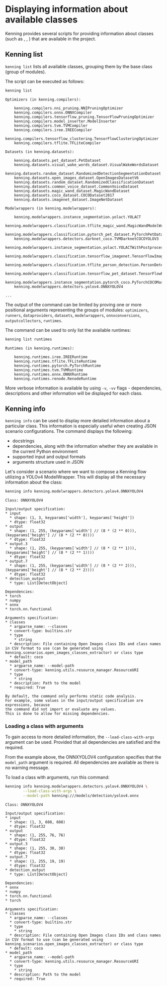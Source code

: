 # Displaying information about available classes

Kenning provides several scripts for providing information about classes 
(such as [](dataset-api), [](modelwrapper-api), [](optimizer-api)) that are available in the project.


## Kenning list

`kenning list` lists all available classes, grouping them by the base class (group of modules).

The script can be executed as follows:

```bash
kenning list
```

```
Optimizers (in kenning.compilers):

    kenning.compilers.nni_pruning.NNIPruningOptimizer
    kenning.compilers.onnx.ONNXCompiler
    kenning.compilers.tensorflow_pruning.TensorFlowPruningOptimizer
    kenning.compilers.model_inserter.ModelInserter
    kenning.compilers.tvm.TVMCompiler
    kenning.compilers.iree.IREECompiler
    kenning.compilers.tensorflow_clustering.TensorFlowClusteringOptimizer
    kenning.compilers.tflite.TFLiteCompiler

Datasets (in kenning.datasets):

    kenning.datasets.pet_dataset.PetDataset
    kenning.datasets.visual_wake_words_dataset.VisualWakeWordsDataset
    kenning.datasets.random_dataset.RandomizedDetectionSegmentationDataset
    kenning.datasets.open_images_dataset.OpenImagesDatasetV6
    kenning.datasets.random_dataset.RandomizedClassificationDataset
    kenning.datasets.common_voice_dataset.CommonVoiceDataset
    kenning.datasets.magic_wand_dataset.MagicWandDataset
    kenning.datasets.coco_dataset.COCODataset2017
    kenning.datasets.imagenet_dataset.ImageNetDataset

Modelwrappers (in kenning.modelwrappers):

    kenning.modelwrappers.instance_segmentation.yolact.YOLACT
    kenning.modelwrappers.classification.tflite_magic_wand.MagicWandModelWrapper
    kenning.modelwrappers.classification.pytorch_pet_dataset.PyTorchPetDatasetMobileNetV2
    kenning.modelwrappers.detectors.darknet_coco.TVMDarknetCOCOYOLOV3
    kenning.modelwrappers.instance_segmentation.yolact.YOLACTWithPostprocessing
    kenning.modelwrappers.classification.tensorflow_imagenet.TensorFlowImageNet
    kenning.modelwrappers.classification.tflite_person_detection.PersonDetectionModelWrapper
    kenning.modelwrappers.classification.tensorflow_pet_dataset.TensorFlowPetDatasetMobileNetV2
    kenning.modelwrappers.instance_segmentation.pytorch_coco.PyTorchCOCOMaskRCNN
    kenning.modelwrappers.detectors.yolov4.ONNXYOLOV4

...

```

The output of the command can be limited by proving one or more positional arguments representing the 
groups of modules: `optimizers`, `runners`, `dataproviders`, `datasets`,
`modelwrappers`, `onnxconversions`, `outputcollectors`, `runtimes`.

The command can be used to only list the available runtimes:

```bash
kenning list runtimes
```

```
Runtimes (in kenning.runtimes):

    kenning.runtimes.iree.IREERuntime
    kenning.runtimes.tflite.TFLiteRuntime
    kenning.runtimes.pytorch.PyTorchRuntime
    kenning.runtimes.tvm.TVMRuntime
    kenning.runtimes.onnx.ONNXRuntime
    kenning.runtimes.renode.RenodeRuntime
```

More verbose information is available by using `-v`, `-vv` flags - dependencies,
descriptions and other information will be displayed for each class.

## Kenning info

`kenning info` can be used to display more detailed information about a 
particular class. This information is especially useful when creating JSON scenario 
configurations. The command displays the following:

* docstrings
* dependencies, along with the information whether they are available in the 
  current Python environment
* supported input and output formats
* arguments structure used in JSON

Let's consider a scenario where we want to compose a Kenning flow utilizing a 
YOLOv4 ModelWrapper. 
This will display all the necessary information about the class:

```bash
kenning info kenning.modelwrappers.detectors.yolov4.ONNXYOLOV4
```

```
Class: ONNXYOLOV4

Input/output specification:
* input
  * shape: (1, 3, keyparams['width'], keyparams['height'])
  * dtype: float32
* output
  * shape: (1, 255, (keyparams['width'] // (8 * (2 ** 0))), (keyparams['height'] // (8 * (2 ** 0))))
  * dtype: float32
* output.3
  * shape: (1, 255, (keyparams['width'] // (8 * (2 ** 1))), (keyparams['height'] // (8 * (2 ** 1))))
  * dtype: float32
* output.7
  * shape: (1, 255, (keyparams['width'] // (8 * (2 ** 2))), (keyparams['height'] // (8 * (2 ** 2))))
  * dtype: float32
* detection_output
  * type: List[DetectObject]

Dependencies:
* torch
* numpy
* onnx
* torch.nn.functional

Arguments specification:
* classes
  * argparse_name: --classes
  * convert-type: builtins.str
  * type
    * string
  * description: File containing Open Images class IDs and class names in CSV format to use (can be generated using kenning.scenarios.open_images_classes_extractor) or class type
  * default: coco
* model_path
  * argparse_name: --model-path
  * convert-type: kenning.utils.resource_manager.ResourceURI
  * type
    * string
  * description: Path to the model
  * required: True
```

```{note}
By default, the command only performs static code analysis. 
For example, some values in the input/output specification are expressions, because 
the command did not import or evaluate any values. 
This is done to allow for missing dependencies.
```

### Loading a class with arguments

To gain access to more detailed information, the `--load-class-with-args` 
argument can be used. Provided that all dependencies are satisfied and the required.

From the example above, the ONNXYOLOV4 configuration specifies that the `model_path` argument is required. 
All dependencies are available as there is no warning message.

To load a class with arguments, run this command:

```bash
kenning info kenning.modelwrappers.detectors.yolov4.ONNXYOLOV4 \
        --load-class-with-args \
        --model-path kenning:///models/detection/yolov4.onnx
```

```
Class: ONNXYOLOV4

Input/output specification:
* input
  * shape: (1, 3, 608, 608)
  * dtype: float32
* output
  * shape: (1, 255, 76, 76)
  * dtype: float32
* output.3
  * shape: (1, 255, 38, 38)
  * dtype: float32
* output.7
  * shape: (1, 255, 19, 19)
  * dtype: float32
* detection_output
  * type: List[DetectObject]

Dependencies:
* onnx
* numpy
* torch.nn.functional
* torch

Arguments specification:
* classes
  * argparse_name: --classes
  * convert-type: builtins.str
  * type
    * string
  * description: File containing Open Images class IDs and class names in CSV format to use (can be generated using kenning.scenarios.open_images_classes_extractor) or class type
  * default: coco
* model_path
  * argparse_name: --model-path
  * convert-type: kenning.utils.resource_manager.ResourceURI
  * type
    * string
  * description: Path to the model
  * required: True
```

